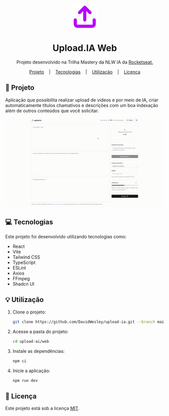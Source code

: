 <div align="center" >
  <img src="../public/assets/upload-ia-logo.svg" />
  <h1 align="center">Upload.IA Web</h1>
</div>

<p align="center">Projeto desenvolvido na Trilha Mastery da NLW IA da <a href="https://www.rocketseat.com.br/">Rocketseat</b>.</p>

<div align="center">
  <a href="#project">Projeto</a>
  &nbsp;&nbsp;&nbsp;|&nbsp;&nbsp;&nbsp;
  <a href="#technologies">Tecnologias</a>
  &nbsp;&nbsp;&nbsp;|&nbsp;&nbsp;&nbsp;
  <a href="#usage">Utilização</a>
  &nbsp;&nbsp;&nbsp;|&nbsp;&nbsp;&nbsp;
  <a href="#license">Licença</a>
</div>

<h2 id="project">📁 Projeto</h2>

Aplicação que possibilita realizar upload de videos e por meio de IA, criar automaticamente títulos chamativos e descrições com um boa indexação além de outros conteúdos que você solicitar.


<div align="center" style="width: 100%;">
	<img src="../public/assets/upload-ia-web-interface-view.gif" width="800px"/>
</div>

<h2 id="technologies">💻 Tecnologias</h2>

Este projeto foi desenvolvido utilizando tecnologias como:

- React
- Vite
- Tailwind CSS
- TypeScript
- ESLint
- Axios
- FFmpeg
- Shadcn UI

<h2 id="usage">💡 Utilização</h2>

1. Clone o projeto:

    ```sh
    git clone https://github.com/DavidWesley/upload-ia.git --branch main --single-branch
    ```

2. Acesse a pasta do projeto:

    ```sh
    cd upload-ai/web
    ```

3. Instale as dependências:

    ```sh
    npm ci
    ```

4. Inicie a aplicação:

    ```sh
    npm run dev
    ```

<h2 id="license">📝 Licença</h2>

Este projeto está sob a licença [MIT](../LICENSE).